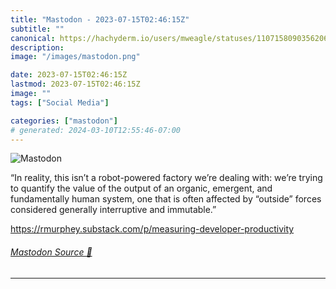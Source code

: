 ```yaml
---
title: "Mastodon - 2023-07-15T02:46:15Z"
subtitle: ""
canonical: https://hachyderm.io/users/mweagle/statuses/110715809035620642
description:
image: "/images/mastodon.png"

date: 2023-07-15T02:46:15Z
lastmod: 2023-07-15T02:46:15Z
image: ""
tags: ["Social Media"]

categories: ["mastodon"]
# generated: 2024-03-10T12:55:46-07:00
---
```

![Mastodon](/images/mastodon.png)

<p>“In reality, this isn’t a robot-powered factory we’re dealing with: we’re trying to quantify the value of the output of an organic, emergent, and fundamentally human system, one that is often affected by “outside” forces considered generally interruptive and immutable.”</p><p><a href="https://rmurphey.substack.com/p/measuring-developer-productivity" target="_blank" rel="nofollow noopener noreferrer" translate="no"><span class="invisible">https://</span><span class="ellipsis">rmurphey.substack.com/p/measur</span><span class="invisible">ing-developer-productivity</span></a></p>


###### [Mastodon Source 🐘](https://hachyderm.io/@mweagle/110715809035620642)

___

